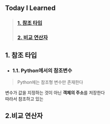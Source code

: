 ## Today I Learned
> ### [1. 참조 타입](#참조-타입)
> ### [2. 비교 연산자](#비교-연산자)


## 1. 참조 타입
- ### 1.1. Python에서의 참조변수
> Python에는 참조형 변수만 존재한다   

변수가 값을 지정하는 것이 아닌 **객체의 주소**를 저장한다  
따라서 참조하고 있는 

## 2.비교 연산자
 